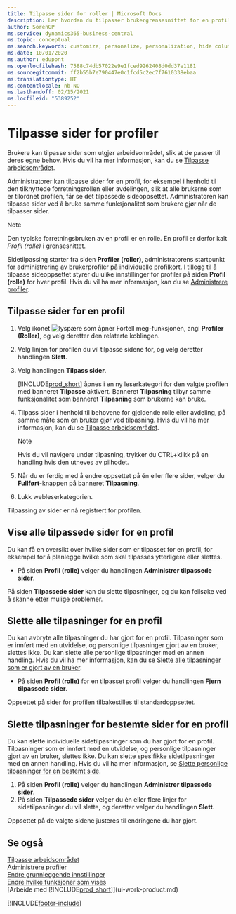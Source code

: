 ```yaml
---
title: Tilpasse sider for roller | Microsoft Docs
description: Lær hvordan du tilpasser brukergrensesnittet for en profil (rolle), slik at alle brukere som har tilordnet rollen, ser et tilpasset arbeidsområde.
author: SorenGP
ms.service: dynamics365-business-central
ms.topic: conceptual
ms.search.keywords: customize, personalize, personalization, hide columns, remove fields, move fields
ms.date: 10/01/2020
ms.author: edupont
ms.openlocfilehash: 7588c74db57022e9e1fced9262408d0dd37e1181
ms.sourcegitcommit: ff2b55b7e790447e0c1fcd5c2ec7f7610338ebaa
ms.translationtype: HT
ms.contentlocale: nb-NO
ms.lasthandoff: 02/15/2021
ms.locfileid: "5389252"
---
```

# <a name="customize-pages-for-profiles"></a>Tilpasse sider for profiler
Brukere kan tilpasse sider som utgjør arbeidsområdet, slik at de passer til deres egne behov. Hvis du vil ha mer informasjon, kan du se [Tilpasse arbeidsområdet](ui-personalization-user.md).

Administratorer kan tilpasse sider for en profil, for eksempel i henhold til den tilknyttede forretningsrollen eller avdelingen, slik at alle brukerne som er tilordnet profilen, får se det tilpassede sideoppsettet. Administratoren kan tilpasse sider ved å bruke samme funksjonalitet som brukere gjør når de tilpasser sider.

> [!NOTE]
> Den typiske forretningsbruken av en profil er en rolle. En profil er derfor kalt *Profil (rolle)* i grensesnittet.

Sidetilpassing starter fra siden **Profiler (roller)**, administratorens startpunkt for administrering av brukerprofiler på individuelle profilkort. I tillegg til å tilpasse sideoppsettet styrer du ulike innstillinger for profiler på siden **Profil (rolle)** for hver profil. Hvis du vil ha mer informasjon, kan du se [Administrere profiler](admin-users-profiles-roles.md).

## <a name="to-customize-pages-for-a-profile"></a>Tilpasse sider for en profil
1. Velg ikonet ![lyspære som åpner Fortell meg-funksjonen](media/ui-search/search_small.png "Fortell hva du vil gjøre"), angi **Profiler (Roller)**, og velg deretter den relaterte koblingen.
2. Velg linjen for profilen du vil tilpasse sidene for, og velg deretter handlingen **Slett**.
3. Velg handlingen **Tilpass sider**.

    [!INCLUDE[prod_short](includes/prod_short.md)] åpnes i en ny leserkategori for den valgte profilen med banneret **Tilpasse** aktivert. Banneret **Tilpasning** tilbyr samme funksjonalitet som banneret **Tilpasning** som brukerne kan bruke.

4. Tilpass sider i henhold til behovene for gjeldende rolle eller avdeling, på samme måte som en bruker gjør ved tilpasning. Hvis du vil ha mer informasjon, kan du se [Tilpasse arbeidsområdet](ui-personalization-user.md).

    > [!NOTE]
    > Hvis du vil navigere under tilpasning, trykker du CTRL+klikk på en handling hvis den utheves av pilhodet.

5. Når du er ferdig med å endre oppsettet på én eller flere sider, velger du **Fullført**-knappen på banneret **Tilpasning**.
6. Lukk webleserkategorien.

Tilpassing av sider er nå registrert for profilen.

## <a name="to-view-all-customized-pages-for-a-profile"></a>Vise alle tilpassede sider for en profil

Du kan få en oversikt over hvilke sider som er tilpasset for en profil, for eksempel for å planlegge hvilke som skal tilpasses ytterligere eller slettes.

- På siden **Profil (rolle)** velger du handlingen **Administrer tilpassede sider**.

På siden **Tilpassede sider** kan du slette tilpasninger, og du kan feilsøke ved å skanne etter mulige problemer.  

## <a name="to-delete-all-customizations-for-a-profile"></a>Slette alle tilpasninger for en profil
Du kan avbryte alle tilpasninger du har gjort for en profil. Tilpasninger som er innført med en utvidelse, og personlige tilpasninger gjort av en bruker, slettes ikke. Du kan slette alle personlige tilpasninger med en annen handling. Hvis du vil ha mer informasjon, kan du se [Slette alle tilpasninger som er gjort av en bruker](admin-users-profiles-roles.md#to-delete-all-personalizations-made-by-a-user).

- På siden **Profil (rolle)** for en tilpasset profil velger du handlingen **Fjern tilpassede sider**.

Oppsettet på sider for profilen tilbakestilles til standardoppsettet.  

## <a name="to-delete-customization-for-specific-pages-for-a-profile"></a>Slette tilpasninger for bestemte sider for en profil
Du kan slette individuelle sidetilpasninger som du har gjort for en profil. Tilpasninger som er innført med en utvidelse, og personlige tilpasninger gjort av en bruker, slettes ikke. Du kan slette spesifikke sidetilpasninger med en annen handling. Hvis du vil ha mer informasjon, se [Slette personlige tilpasninger for en bestemt side](admin-users-profiles-roles.md#to-delete-personalizations-for-specific-pages).

1. På siden **Profil (rolle)** velger du handlingen **Administrer tilpassede sider**.
2. På siden **Tilpassede sider** velger du én eller flere linjer for sidetilpasninger du vil slette, og deretter velger du handlingen **Slett**.

Oppsettet på de valgte sidene justeres til endringene du har gjort.

## <a name="see-also"></a>Se også

[Tilpasse arbeidsområdet](ui-personalization-user.md)  
[Administrere profiler](admin-users-profiles-roles.md)  
[Endre grunnleggende innstillinger](ui-change-basic-settings.md)  
[Endre hvilke funksjoner som vises](ui-experiences.md)  
[Arbeide med [!INCLUDE[prod_short](includes/prod_short.md)]](ui-work-product.md)  


[!INCLUDE[footer-include](includes/footer-banner.md)]